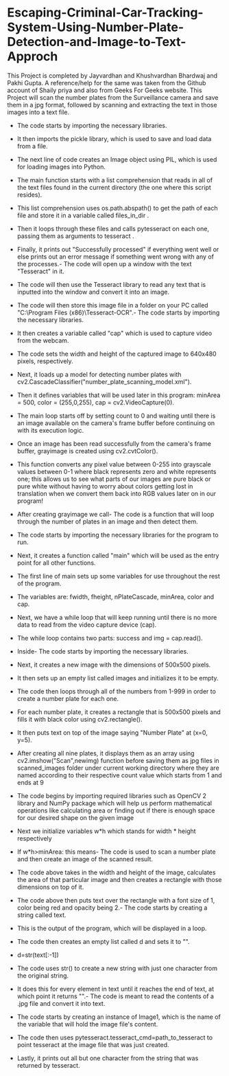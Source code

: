 # Escaping-Criminal-Car-Tracking-System-Using-Number-Plate-Detection-and-Image-to-Text-Approch
This Project is completed by Jayvardhan and Khushvardhan Bhardwaj and Pakhi Gupta.
A reference/help for the same was taken from the Github account of Shaily priya and also from Geeks For Geeks website.
This Project will scan the number plates from the Surveillance camera and save them in a jpg format, followed by scanning and extracting the text in those images into a text file.
- The code starts by importing the necessary libraries.
- It then imports the pickle library, which is used to save and load data from a file.
- The next line of code creates an Image object using PIL, which is used for loading images into Python.

- The main function starts with a list comprehension that reads in all of the text files found in the current directory (the one where this script resides).
- This list comprehension uses os.path.abspath() to get the path of each file and store it in a variable called files_in_dir .
- Then it loops through these files and calls pytesseract on each one, passing them as arguments to tesseract .
- Finally, it prints out "Successfully processed" if everything went well or else prints out an error message if something went wrong with any of the processes.- The code will open up a window with the text "Tesseract" in it.

- The code will then use the Tesseract library to read any text that is inputted into the window and convert it into an image.

- The code will then store this image file in a folder on your PC called "C:\Program Files (x86)\Tesseract-OCR\".- The code starts by importing the necessary libraries.
- It then creates a variable called "cap" which is used to capture video from the webcam.
- The code sets the width and height of the captured image to 640x480 pixels, respectively.
- Next, it loads up a model for detecting number plates with cv2.CascadeClassifier("number_plate_scanning_model.xml").
- Then it defines variables that will be used later in this program: minArea = 500, color = (255,0,255), cap = cv2.VideoCapture(0).

- The main loop starts off by setting count to 0 and waiting until there is an image available on the camera's frame buffer before continuing on with its execution logic.
- Once an image has been read successfully from the camera's frame buffer, grayimage is created using cv2.cvtColor().
- This function converts any pixel value between 0-255 into grayscale values between 0-1 where black represents zero and white represents one; this allows us to see what parts of our images are pure black or pure white without having to worry about colors getting lost in translation when we convert them back into RGB values later on in our program!
- After creating grayimage we call- The code is a function that will loop through the number of plates in an image and then detect them.

- The code starts by importing the necessary libraries for the program to run.

- Next, it creates a function called "main" which will be used as the entry point for all other functions.

- The first line of main sets up some variables for use throughout the rest of the program.
- The variables are: fwidth, fheight, nPlateCascade, minArea, color and cap.

- Next, we have a while loop that will keep running until there is no more data to read from the video capture device (cap).
- The while loop contains two parts: success and img = cap.read().
- Inside- The code starts by importing the necessary libraries.
- Next, it creates a new image with the dimensions of 500x500 pixels.
- It then sets up an empty list called images and initializes it to be empty.
- The code then loops through all of the numbers from 1-999 in order to create a number plate for each one.
- For each number plate, it creates a rectangle that is 500x500 pixels and fills it with black color using cv2.rectangle().
- It then puts text on top of the image saying "Number Plate" at (x=0, y=5).
- After creating all nine plates, it displays them as an array using cv2.imshow("Scan",newimg) function before saving them as jpg files in scanned_images folder under current working directory where they are named according to their respective count value which starts from 1 and ends at 9

- The code begins by importing required libraries such as OpenCV 2 library and NumPy package which will help us perform mathematical operations like calculating area or finding out if there is enough space for our desired shape on the given image

- Next we initialize variables w*h which stands for width * height respectively

- If w*h>minArea: this means- The code is used to scan a number plate and then create an image of the scanned result.

- The code above takes in the width and height of the image, calculates the area of that particular image and then creates a rectangle with those dimensions on top of it.

- The code above then puts text over the rectangle with a font size of 1, color being red and opacity being 2.- The code starts by creating a string called text.
- This is the output of the program, which will be displayed in a loop.
- The code then creates an empty list called d and sets it to "".

- d=str(text[:-1])

- The code uses str() to create a new string with just one character from the original string.
- It does this for every element in text until it reaches the end of text, at which point it returns "".- The code is meant to read the contents of a .jpg file and convert it into text.

- The code starts by creating an instance of Image1, which is the name of the variable that will hold the image file's content.
- The code then uses pytesseract.tesseract_cmd=path_to_tesseract to point tesseract at the image file that was just created.
- Lastly, it prints out all but one character from the string that was returned by tesseract.

